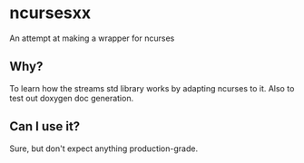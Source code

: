 # ncursesxx
An attempt at making a wrapper for ncurses

## Why?
To learn how the streams std library works by adapting ncurses to it. Also to test out doxygen doc generation.

## Can I use it?
Sure, but don't expect anything production-grade.
